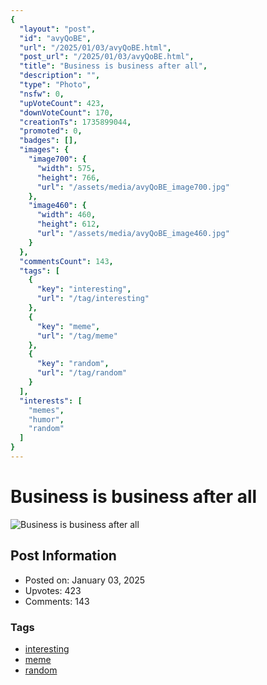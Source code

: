 ```yaml
---
{
  "layout": "post",
  "id": "avyQoBE",
  "url": "/2025/01/03/avyQoBE.html",
  "post_url": "/2025/01/03/avyQoBE.html",
  "title": "Business is business after all",
  "description": "",
  "type": "Photo",
  "nsfw": 0,
  "upVoteCount": 423,
  "downVoteCount": 170,
  "creationTs": 1735899044,
  "promoted": 0,
  "badges": [],
  "images": {
    "image700": {
      "width": 575,
      "height": 766,
      "url": "/assets/media/avyQoBE_image700.jpg"
    },
    "image460": {
      "width": 460,
      "height": 612,
      "url": "/assets/media/avyQoBE_image460.jpg"
    }
  },
  "commentsCount": 143,
  "tags": [
    {
      "key": "interesting",
      "url": "/tag/interesting"
    },
    {
      "key": "meme",
      "url": "/tag/meme"
    },
    {
      "key": "random",
      "url": "/tag/random"
    }
  ],
  "interests": [
    "memes",
    "humor",
    "random"
  ]
}
---
```


# Business is business after all

![Business is business after all](/assets/media/avyQoBE_image700.jpg)

## Post Information

- Posted on: January 03, 2025
- Upvotes: 423
- Comments: 143

### Tags

- [interesting](/tag/interesting)
- [meme](/tag/meme)
- [random](/tag/random)
